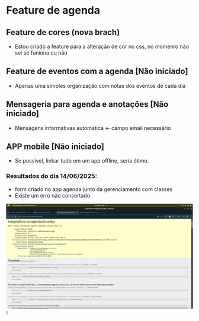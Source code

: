 
# Feature de agenda
## Feature de cores (nova brach)
- Estou criado a feature para a alteração de cor no css, no momenro não sei se funiona ou não

## Feature de eventos com a agenda [Não iniciado]
- Apenas uma simples organização com notas dos eventos de cada dia

## Mensageria para agenda e anotações [Não iniciado]
- Mensagens informativas automatica <- campo email necessário

## APP mobile [Não iniciado]
- Se possivel, linkar tudo em um app offline, seria ótimo.


### Resultados do dia 14/06/2025:
- form criado no app agenda junto da gerenciamento com classes
- Existe um erro não consertado


![imagem log 1](img-1.png)
!
